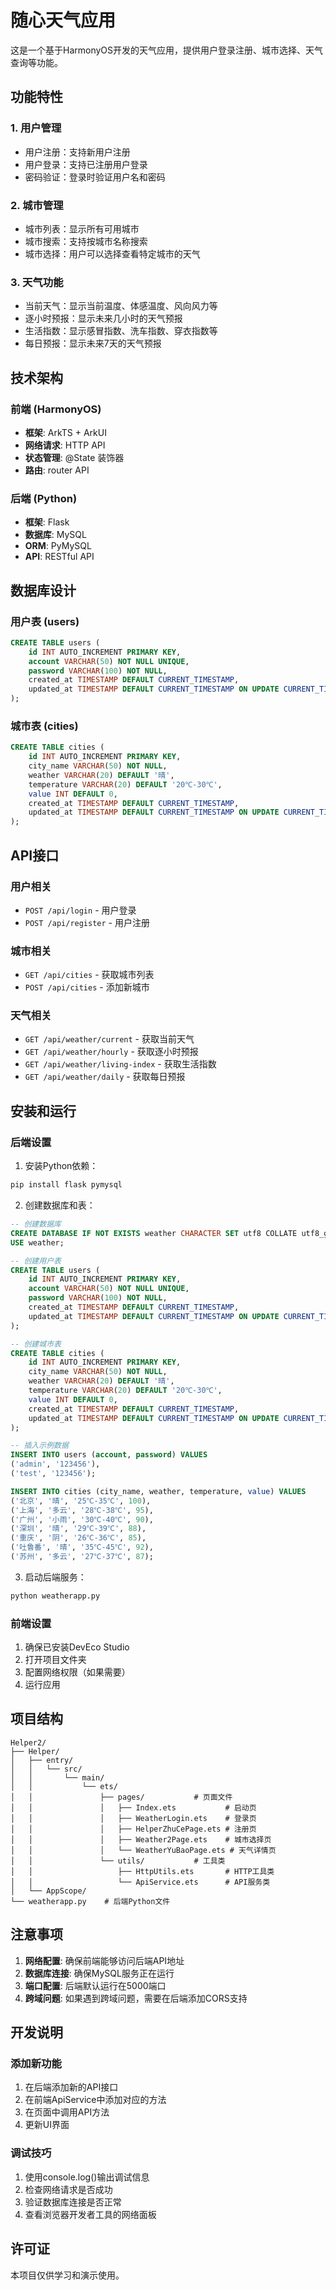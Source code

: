 # 随心天气应用

这是一个基于HarmonyOS开发的天气应用，提供用户登录注册、城市选择、天气查询等功能。

## 功能特性

### 1. 用户管理
- 用户注册：支持新用户注册
- 用户登录：支持已注册用户登录
- 密码验证：登录时验证用户名和密码

### 2. 城市管理
- 城市列表：显示所有可用城市
- 城市搜索：支持按城市名称搜索
- 城市选择：用户可以选择查看特定城市的天气

### 3. 天气功能
- 当前天气：显示当前温度、体感温度、风向风力等
- 逐小时预报：显示未来几小时的天气预报
- 生活指数：显示感冒指数、洗车指数、穿衣指数等
- 每日预报：显示未来7天的天气预报

## 技术架构

### 前端 (HarmonyOS)
- **框架**: ArkTS + ArkUI
- **网络请求**: HTTP API
- **状态管理**: @State 装饰器
- **路由**: router API

### 后端 (Python)
- **框架**: Flask
- **数据库**: MySQL
- **ORM**: PyMySQL
- **API**: RESTful API

## 数据库设计

### 用户表 (users)
```sql
CREATE TABLE users (
    id INT AUTO_INCREMENT PRIMARY KEY,
    account VARCHAR(50) NOT NULL UNIQUE,
    password VARCHAR(100) NOT NULL,
    created_at TIMESTAMP DEFAULT CURRENT_TIMESTAMP,
    updated_at TIMESTAMP DEFAULT CURRENT_TIMESTAMP ON UPDATE CURRENT_TIMESTAMP
);
```

### 城市表 (cities)
```sql
CREATE TABLE cities (
    id INT AUTO_INCREMENT PRIMARY KEY,
    city_name VARCHAR(50) NOT NULL,
    weather VARCHAR(20) DEFAULT '晴',
    temperature VARCHAR(20) DEFAULT '20℃-30℃',
    value INT DEFAULT 0,
    created_at TIMESTAMP DEFAULT CURRENT_TIMESTAMP,
    updated_at TIMESTAMP DEFAULT CURRENT_TIMESTAMP ON UPDATE CURRENT_TIMESTAMP
);
```

## API接口

### 用户相关
- `POST /api/login` - 用户登录
- `POST /api/register` - 用户注册

### 城市相关
- `GET /api/cities` - 获取城市列表
- `POST /api/cities` - 添加新城市

### 天气相关
- `GET /api/weather/current` - 获取当前天气
- `GET /api/weather/hourly` - 获取逐小时预报
- `GET /api/weather/living-index` - 获取生活指数
- `GET /api/weather/daily` - 获取每日预报

## 安装和运行

### 后端设置
1. 安装Python依赖：
```bash
pip install flask pymysql
```

2. 创建数据库和表：
```sql
-- 创建数据库
CREATE DATABASE IF NOT EXISTS weather CHARACTER SET utf8 COLLATE utf8_general_ci;
USE weather;

-- 创建用户表
CREATE TABLE users (
    id INT AUTO_INCREMENT PRIMARY KEY,
    account VARCHAR(50) NOT NULL UNIQUE,
    password VARCHAR(100) NOT NULL,
    created_at TIMESTAMP DEFAULT CURRENT_TIMESTAMP,
    updated_at TIMESTAMP DEFAULT CURRENT_TIMESTAMP ON UPDATE CURRENT_TIMESTAMP
);

-- 创建城市表
CREATE TABLE cities (
    id INT AUTO_INCREMENT PRIMARY KEY,
    city_name VARCHAR(50) NOT NULL,
    weather VARCHAR(20) DEFAULT '晴',
    temperature VARCHAR(20) DEFAULT '20℃-30℃',
    value INT DEFAULT 0,
    created_at TIMESTAMP DEFAULT CURRENT_TIMESTAMP,
    updated_at TIMESTAMP DEFAULT CURRENT_TIMESTAMP ON UPDATE CURRENT_TIMESTAMP
);

-- 插入示例数据
INSERT INTO users (account, password) VALUES 
('admin', '123456'),
('test', '123456');

INSERT INTO cities (city_name, weather, temperature, value) VALUES 
('北京', '晴', '25℃-35℃', 100),
('上海', '多云', '28℃-38℃', 95),
('广州', '小雨', '30℃-40℃', 90),
('深圳', '晴', '29℃-39℃', 88),
('重庆', '阴', '26℃-36℃', 85),
('吐鲁番', '晴', '35℃-45℃', 92),
('苏州', '多云', '27℃-37℃', 87);
```

3. 启动后端服务：
```bash
python weatherapp.py
```

### 前端设置
1. 确保已安装DevEco Studio
2. 打开项目文件夹
3. 配置网络权限（如果需要）
4. 运行应用

## 项目结构

```
Helper2/
├── Helper/
│   ├── entry/
│   │   └── src/
│   │       └── main/
│   │           └── ets/
│   │               ├── pages/           # 页面文件
│   │               │   ├── Index.ets           # 启动页
│   │               │   ├── WeatherLogin.ets    # 登录页
│   │               │   ├── HelperZhuCePage.ets # 注册页
│   │               │   ├── Weather2Page.ets    # 城市选择页
│   │               │   └── WeatherYuBaoPage.ets # 天气详情页
│   │               └── utils/           # 工具类
│   │                   ├── HttpUtils.ets       # HTTP工具类
│   │                   └── ApiService.ets      # API服务类
│   └── AppScope/
└── weatherapp.py    # 后端Python文件
```

## 注意事项

1. **网络配置**: 确保前端能够访问后端API地址
2. **数据库连接**: 确保MySQL服务正在运行
3. **端口配置**: 后端默认运行在5000端口
4. **跨域问题**: 如果遇到跨域问题，需要在后端添加CORS支持

## 开发说明

### 添加新功能
1. 在后端添加新的API接口
2. 在前端ApiService中添加对应的方法
3. 在页面中调用API方法
4. 更新UI界面

### 调试技巧
1. 使用console.log()输出调试信息
2. 检查网络请求是否成功
3. 验证数据库连接是否正常
4. 查看浏览器开发者工具的网络面板

## 许可证

本项目仅供学习和演示使用。 